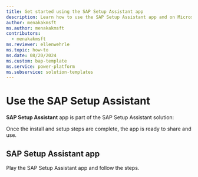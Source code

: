 ```yaml
---
title: Get started using the SAP Setup Assistant app
description: Learn how to use the SAP Setup Assistant app and on Microsoft Power Platform.
author: menakakmsft
ms.author: menakakmsft
contributors:
  - menakakmsft
ms.reviewer: ellenwehrle
ms.topic: how-to
ms.date: 08/20/2024
ms.custom: bap-template
ms.service: power-platform
ms.subservice: solution-templates
---
```


# Use the SAP Setup Assistant

**SAP Setup Assistant** app is part of the SAP Setup Assistant solution:

Once the install and setup steps are complete, the app is ready to share and use.

## SAP Setup Assistant app

Play the SAP Setup Assistant app and follow the steps.

